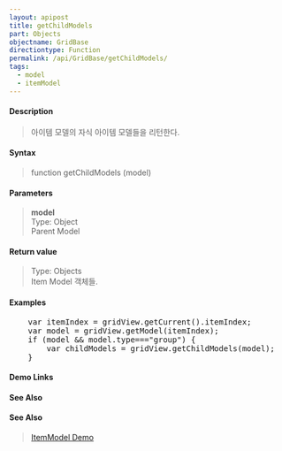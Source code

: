 ```yaml
---
layout: apipost
title: getChildModels
part: Objects
objectname: GridBase
directiontype: Function
permalink: /api/GridBase/getChildModels/
tags:
  - model
  - itemModel
---
```



#### Description

> 아이템 모델의 자식 아이템 모델들을 리턴한다.  

#### Syntax

> function getChildModels (model)  

#### Parameters

> **model**  
> Type: Object  
> Parent Model  


#### Return value

> Type: Objects  
> Item Model 객체들.  


#### Examples 

<pre class="prettyprint">
	var itemIndex = gridView.getCurrent().itemIndex;
	var model = gridView.getModel(itemIndex);
	if (model && model.type==="group") {
	    var childModels = gridView.getChildModels(model);
	}
</pre>

#### Demo Links
#### See Also

#### See Also
> [ItemModel Demo](http://demo.realgrid.com/Demo/ItemModelApi)